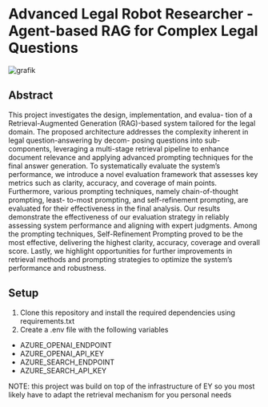 # Advanced Legal Robot Researcher - Agent-based RAG for Complex Legal Questions
![grafik](https://github.com/user-attachments/assets/0414b2aa-0e55-4da2-9996-30d8e7f891d6)

## Abstract
This project investigates the design, implementation, and evalua-
tion of a Retrieval-Augmented Generation (RAG)-based system
tailored for the legal domain. The proposed architecture addresses
the complexity inherent in legal question-answering by decom-
posing questions into sub-components, leveraging a multi-stage
retrieval pipeline to enhance document relevance and applying
advanced prompting techniques for the final answer generation.
To systematically evaluate the system’s performance, we introduce
a novel evaluation framework that assesses key metrics such as
clarity, accuracy, and coverage of main points. Furthermore, various
prompting techniques, namely chain-of-thought prompting, least-
to-most prompting, and self-refinement prompting, are evaluated
for their effectiveness in the final analysis. Our results demonstrate
the effectiveness of our evaluation strategy in reliably assessing
system performance and aligning with expert judgments. Among
the prompting techniques, Self-Refinement Prompting proved to be
the most effective, delivering the highest clarity, accuracy, coverage
and overall score. Lastly, we highlight opportunities for further
improvements in retrieval methods and prompting strategies to
optimize the system’s performance and robustness.


## Setup
1. Clone this repository and install the required dependencies using requirements.txt
2. Create a .env file with the following variables
  - AZURE_OPENAI_ENDPOINT
  - AZURE_OPENAI_API_KEY
  - AZURE_SEARCH_ENDPOINT
  - AZURE_SEARCH_API_KEY

NOTE: this project was build on top of the infrastructure of EY so you most likely have to adapt the retrieval mechanism for you personal needs

